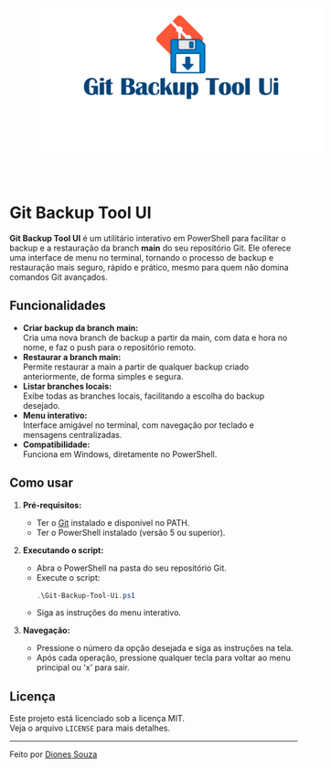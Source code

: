 <p align="center">
  <img src="images/cover.png" alt="Capa do Git Backup Tool UI" style="height: 250px; margin: 50px;">
</p>

# Git Backup Tool UI

**Git Backup Tool UI** é um utilitário interativo em PowerShell para facilitar o backup e a restauração da branch **main** do seu repositório Git. Ele oferece uma interface de menu no terminal, tornando o processo de backup e restauração mais seguro, rápido e prático, mesmo para quem não domina comandos Git avançados.

## Funcionalidades

- **Criar backup da branch main:**  
  Cria uma nova branch de backup a partir da main, com data e hora no nome, e faz o push para o repositório remoto.
- **Restaurar a branch main:**  
  Permite restaurar a main a partir de qualquer backup criado anteriormente, de forma simples e segura.
- **Listar branches locais:**  
  Exibe todas as branches locais, facilitando a escolha do backup desejado.
- **Menu interativo:**  
  Interface amigável no terminal, com navegação por teclado e mensagens centralizadas.
- **Compatibilidade:**  
  Funciona em Windows, diretamente no PowerShell.

## Como usar

1. **Pré-requisitos:**  
   - Ter o [Git](https://git-scm.com/) instalado e disponível no PATH.
   - Ter o PowerShell instalado (versão 5 ou superior).

2. **Executando o script:**  
   - Abra o PowerShell na pasta do seu repositório Git.
   - Execute o script:
     ```powershell
     .\Git-Backup-Tool-Ui.ps1
     ```
   - Siga as instruções do menu interativo.

3. **Navegação:**  
   - Pressione o número da opção desejada e siga as instruções na tela.
   - Após cada operação, pressione qualquer tecla para voltar ao menu principal ou 'x' para sair.

## Licença

Este projeto está licenciado sob a licença MIT.  
Veja o arquivo `LICENSE` para mais detalhes.

---

Feito por [Diones Souza](https://github.com/dionesrosa)
